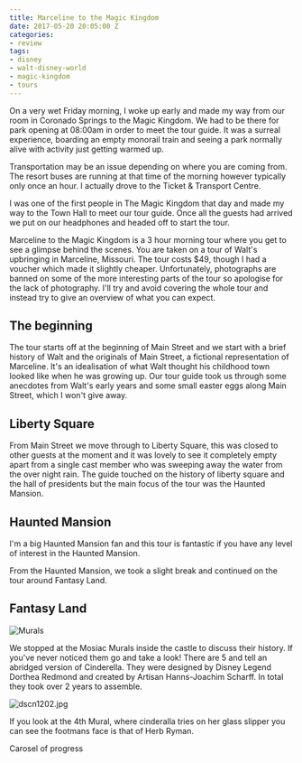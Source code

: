 ```yaml
---
title: Marceline to the Magic Kingdom
date: 2017-05-20 20:05:00 Z
categories:
- review
tags:
- disney
- walt-disney-world
- magic-kingdom
- tours
---
```


On a very wet Friday morning, I woke up early and made my way from our room in Coronado Springs to the Magic Kingdom. We had to be there for park opening at 08:00am in order to meet the tour guide. It was a surreal experience, boarding an empty monorail train and seeing a park normally alive with activity just getting warmed up.

Transportation may be an issue depending on where you are coming from. The resort buses are running at that time of the morning however typically only once an hour. I actually drove to the Ticket & Transport Centre.

I was one of the first people in The Magic Kingdom that day and made my way to the Town Hall to meet our tour guide. Once all the guests had arrived we put on our headphones and headed off to start the tour.

Marceline to the Magic Kingdom is a 3 hour morning tour where you get to see a glimpse behind the scenes. You are taken on a tour of Walt's upbringing in Marceline, Missouri. The tour costs $49, though I had a voucher which made it slightly cheaper. Unfortunately, photographs are banned on some of the more interesting parts of the tour so apologise for the lack of photography. I'll try and avoid covering the whole tour and instead try to give an overview of what you can expect.

## The beginning

The tour starts off at the beginning of Main Street and we start with a brief history of Walt and the originals of Main Street, a fictional representation of Marceline. It's an idealisation of what Walt thought his childhood town looked like when he was growing up. Our tour guide took us through some anecdotes from Walt's early years and some small easter eggs along Main Street, which I won't give away.

## Liberty Square

From Main Street we move through to Liberty Square, this was closed to other guests at the moment and it was lovely to see it completely empty apart from a single cast member who was sweeping away the water from the over night rain. The guide touched on the history of liberty square and the hall of presidents but the main focus of the tour was the Haunted Mansion.

## Haunted Mansion

I'm a big Haunted Mansion fan and this tour is fantastic if you have any level of interest in the Haunted Mansion.


From the Haunted Mansion, we took a slight break and continued on the tour around Fantasy Land. 

## Fantasy Land

![Murals](/uploads/IMG_0460.JPG)


We stopped at the Mosiac Murals inside the castle to discuss their history. If you've never noticed them go and take a look! There are 5 and tell an abridged version of Cinderella. They were designed by Disney Legend Dorthea Redmond and created by Artisan Hanns-Joachim Scharff. In total they took over 2 years to assemble.

![dscn1202.jpg](/uploads/dscn1202.jpg)

If you look at the 4th Mural, where cinderalla tries on her glass slipper you can see the footmans face is that of Herb Ryman. 

Carosel of progress

